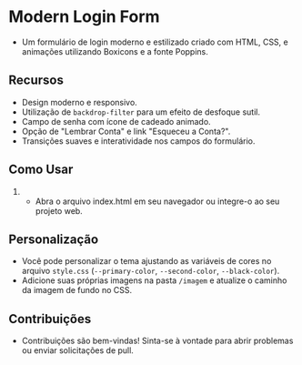 # Modern Login Form

- Um formulário de login moderno e estilizado criado com HTML, CSS, e animações utilizando Boxicons e a fonte Poppins.
## Recursos

- Design moderno e responsivo.
- Utilização de `backdrop-filter` para um efeito de desfoque sutil.
- Campo de senha com ícone de cadeado animado.
- Opção de "Lembrar Conta" e link "Esqueceu a Conta?".
- Transições suaves e interatividade nos campos do formulário.

## Como Usar
1. - Abra o arquivo index.html em seu navegador ou integre-o ao seu projeto web.

## Personalização
- Você pode personalizar o tema ajustando as variáveis de cores no arquivo `style.css` (`--primary-color`, `--second-color`, `--black-color`).
- Adicione suas próprias imagens na pasta `/imagem` e atualize o caminho da imagem de fundo no CSS.
## Contribuições
- Contribuições são bem-vindas! Sinta-se à vontade para abrir problemas ou enviar solicitações de pull.
